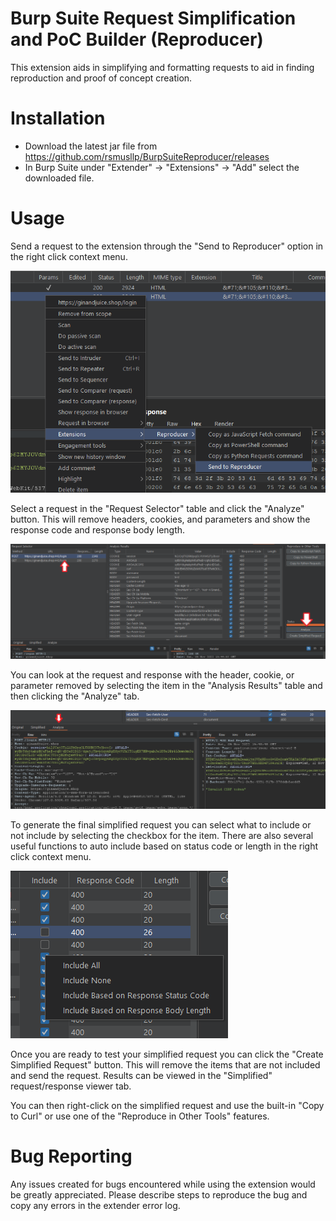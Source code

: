# Burp Suite Request Simplification and PoC Builder (Reproducer)
This extension aids in simplifying and formatting requests to aid in finding reproduction and proof of concept creation.

# Installation
- Download the latest jar file from https://github.com/rsmusllp/BurpSuiteReproducer/releases
- In Burp Suite under "Extender" -> "Extensions" -> "Add" select the downloaded file.

# Usage
Send a request to the extension through the "Send to Reproducer" option in the right click context menu.

![right-click-context.png](images/right-click-context.png)

Select a request in the "Request Selector" table and click the "Analyze" button. This will remove headers, cookies, and parameters and show the response code and response body length.

![analyze-request.png](images/analyze-request.png)

You can look at the request and response with the header, cookie, or parameter removed by selecting the item in the "Analysis Results" table and then clicking the "Analyze" tab.

![analyze-tab.png](images/analyze-tab.png)

To generate the final simplified request you can select what to include or not include by selecting the checkbox for the item. There are also several useful functions to auto include based on status code or length in the right click context menu.

![include-item.png](images/include-item.png)

Once you are ready to test your simplified request you can click the "Create Simplified Request" button. This will remove the items that are not included and send the request. Results can be viewed in the "Simplified" request/response viewer tab.

You can then right-click on the simplified request and use the built-in "Copy to Curl" or use one of the "Reproduce in Other Tools" features.

# Bug Reporting
Any issues created for bugs encountered while using the extension would be greatly appreciated.
Please describe steps to reproduce the bug and copy any errors in the extender error log.